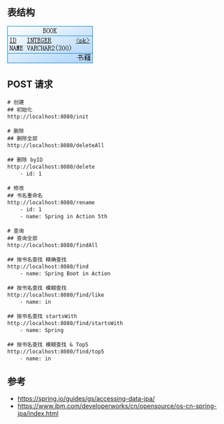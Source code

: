 ## 表结构

![Table](simple.png "表结构")

## POST 请求

```
# 创建
## 初始化
http://localhost:8080/init

# 删除
## 删除全部
http://localhost:8080/deleteAll

## 删除 byID
http://localhost:8080/delete
    - id: 1

# 修改
## 书名重命名
http://localhost:8080/rename
    - id: 1
    - name: Spring in Action 5th

# 查询
## 查询全部
http://localhost:8080/findAll

## 按书名查找 精确查找
http://localhost:8080/find
    - name: Spring Boot in Action

## 按书名查找 模糊查找
http://localhost:8080/find/like
    - name: in

## 按书名查找 startsWith
http://localhost:8080/find/startsWith
    - name: Spring

## 按书名查找 模糊查找 & Top5
http://localhost:8080/find/top5
    - name: in
```

## 参考

* https://spring.io/guides/gs/accessing-data-jpa/
* https://www.ibm.com/developerworks/cn/opensource/os-cn-spring-jpa/index.html
